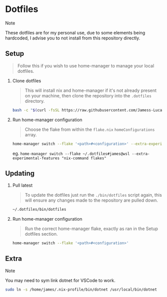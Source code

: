 # Dotfiles

> [!NOTE]  
> These dotfiles are for my personal use, due to some elements being hardcoded, I advise you to not install from this repository directly.

## Setup

> Follow this if you wish to use home-manager to manage your local dotfiles.

1. Clone dotfiles

   > This will install nix and home-manager if it's not already present on your machine, then clone the repository into the `.dotfiles` directory.

   ```bash
   bash -c "$(curl -fsSL https://raw.githubusercontent.com/Jamess-Lucass/dotfiles-nix/main/bin/dotfiles)"
   ```

2. Run home-manager configuration

   > Choose the flake from within the `flake.nix` `homeConfigurations` array.

   ```bash
   home-manager switch --flake '<path>#<configuration>' --extra-experimental-features "nix-command flakes"
   ```

   eg. `home-manager switch --flake ~/.dotfiles#james@wsl --extra-experimental-features "nix-command flakes"`

## Updating

1. Pull latest

   > To update the dotfiles just run the `./bin/dotfiles` script again, this will ensure any changes made to the repository are pulled down.

   ```bash
   ~/.dotfiles/bin/dotfiles
   ```

2. Run home-manager configuration

   > Run the correct home-manager flake, exactly as ran in the Setup dotfiles section.

   ```bash
   home-manager switch --flake '<path>#<configuration>'
   ```

## Extra

> [!NOTE]  
> You may need to sym link dotnet for VSCode to work.
> ```bash
> sudo ln -s /home/james/.nix-profile/bin/dotnet /usr/local/bin/dotnet
> ```
